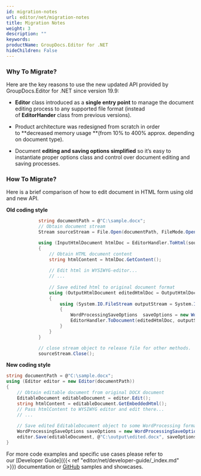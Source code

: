 ```yaml
---
id: migration-notes
url: editor/net/migration-notes
title: Migration Notes
weight: 3
description: ""
keywords: 
productName: GroupDocs.Editor for .NET
hideChildren: False
---
```

### Why To Migrate?

Here are the key reasons to use the new updated API provided by GroupDocs.Editor for .NET since version 19.9:

*   **Editor** class introduced as a **single entry point** to manage the document editing process to any supported file format (instead of **EditorHander** class from previous versions). 
    
*   Product architecture was redesigned from scratch in order to **decreased memory usage **(from 10% to 400% approx. depending on document type).
    
*   Document **editing **and** saving options simplified** so it’s easy to instantiate proper options class and control over document editing and saving processes.  
    

### How To Migrate?

Here is a brief comparison of how to edit document in HTML form using old and new API.  

**Old coding style**

```csharp
			string documentPath = @"C:\sample.docx"; 
     		// Obtain document stream
            Stream sourceStream = File.Open(documentPath, FileMode.Open, FileAccess.Read);

            using (InputHtmlDocument htmlDoc = EditorHandler.ToHtml(sourceStream))
            {
                // Obtain HTML document content
                string htmlContent = htmlDoc.GetContent();
				
				// Edit html in WYSIWYG-editor...
				// ...
 
				// Save edited html to original document format
                using (OutputHtmlDocument editedHtmlDoc = OutputHtmlDocument.FromMarkup(htmlContent, Path.Combine(Common.sourcePath, Common.resultResourcesFolder)))
                {
                    using (System.IO.FileStream outputStream = System.IO.File.Create(@"C:\output\edited.docx"))
                    {
                        WordProcessingSaveOptions  saveOptions = new WordProcessingSaveOptions();
                        EditorHandler.ToDocument(editedHtmlDoc, outputStream, saveOptions);
                    }
                }
            }

            // close stream object to release file for other methods.
            sourceStream.Close();
```

**New coding style**

```csharp
string documentPath = @"C:\sample.docx"; 
using (Editor editor = new Editor(documentPath))
{
    // Obtain editable document from original DOCX document
    EditableDocument editableDocument = editor.Edit();
	string htmlContent = editableDocument.GetEmbeddedHtml();
    // Pass htmlContent to WYSIWYG editor and edit there...
    // ...
 
    // Save edited EditableDocument object to some WordProcessing format - DOC for example
    WordProcessingSaveOptions saveOptions = new WordProcessingSaveOptions(Formats.WordProcessingFormats.Docx);
    editor.Save(editableDocument, @"C:\output\edited.docx", saveOptions);
}
```

For more code examples and specific use cases please refer to our [Developer Guide]({{< ref "editor/net/developer-guide/_index.md" >}}) documentation or [GitHub](https://github.com/groupdocs-editor/GroupDocs.Editor-for-.NET) samples and showcases.
